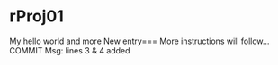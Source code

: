 # rProj01
My hello world and more
New entry===
More instructions will follow...
COMMIT Msg: lines 3 & 4 added

